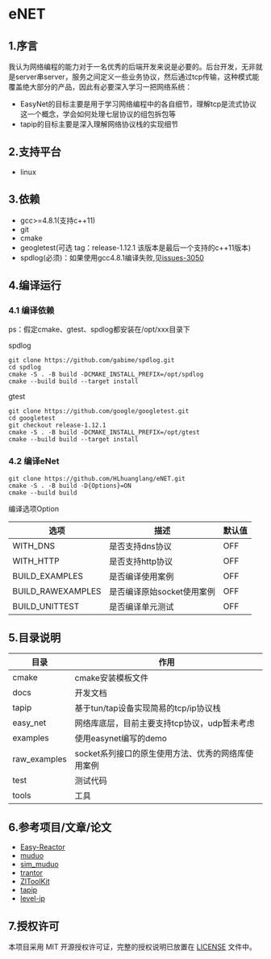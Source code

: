 # eNET

## 1.序言

我认为网络编程的能力对于一名优秀的后端开发来说是必要的。后台开发，无非就是server串server，服务之间定义一些业务协议，然后通过tcp传输，这种模式能覆盖绝大部分的产品，因此有必要深入学习一把网络系统：
- EasyNet的目标主要是用于学习网络编程中的各自细节，理解tcp是流式协议这一个概念，学会如何处理七层协议的组包拆包等
- tapip的目标主要是深入理解网络协议栈的实现细节

## 2.支持平台

- linux

## 3.依赖

- gcc>=4.8.1(支持c++11)
- git
- cmake
- geogletest(可选 tag：release-1.12.1 该版本是最后一个支持的c++11版本)
- spdlog(必须)：如果使用gcc4.8.1编译失败,见[issues-3050](https://github.com/gabime/spdlog/issues/3050)

## 4.编译运行

### 4.1 编译依赖

ps：假定cmake、gtest、spdlog都安装在/opt/xxx目录下

spdlog
```
git clone https://github.com/gabime/spdlog.git
cd spdlog
cmake -S . -B build -DCMAKE_INSTALL_PREFIX=/opt/spdlog
cmake --build build --target install
```

gtest
```
git clone https://github.com/google/googletest.git
cd googletest
git checkout release-1.12.1
cmake -S . -B build -DCMAKE_INSTALL_PREFIX=/opt/gtest
cmake --build build --target install
```

### 4.2 编译eNet
```
git clone https://github.com/HLhuanglang/eNET.git
cmake -S . -B build -D{Options}=ON
cmake --build build
```

编译选项Option

| 选项                   | 描述                       | 默认值 |
| ---------------------- | -------------------------- | ------ |
| WITH_DNS         | 是否支持dns协议            | OFF    |
| WITH_HTTP        | 是否支持http协议           | OFF    |
| BUILD_EXAMPLES    | 是否编译使用案例           | OFF    |
| BUILD_RAWEXAMPLES | 是否编译原始socket使用案例 | OFF    |
| BUILD_UNITTEST    | 是否编译单元测试           | OFF    |



## 5.目录说明

| 目录         | 作用                                               |
| ------------ | -------------------------------------------------- |
| cmake        | cmake安装模板文件|
| docs         | 开发文档                                           |
| tapip      | 基于tun/tap设备实现简易的tcp/ip协议栈 |
| easy_net     | 网络库底层，目前主要支持tcp协议，udp暂未考虑       |
| examples     | 使用easynet编写的demo       |
| raw_examples | socket系列接口的原生使用方法、优秀的网络库使用案例 |
| test         | 测试代码                                           |
| tools      | 工具                                 |

## 6.参考项目/文章/论文

- [Easy-Reactor](https://github.com/LeechanX/Easy-Reactor)
- [muduo](https://github.com/chenshuo/muduo)
- [sim_muduo](https://gitee.com/coolbaul/sim_muduo)
- [trantor](https://github.com/an-tao/trantor)
- [ZlToolKit](https://github.com/ZLMediaKit/ZLToolKit)
- [tapip](https://github.com/chobits/tapip)
- [level-ip](https://github.com/saminiir/level-ip)

## 7.授权许可
本项目采用 MIT 开源授权许可证，完整的授权说明已放置在 [LICENSE](LICENSE) 文件中。
